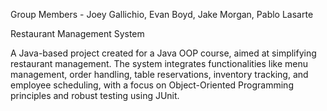 Group Members - Joey Gallichio, Evan Boyd, Jake Morgan, Pablo Lasarte

Restaurant Management System

A Java-based project created for a Java OOP course, aimed at simplifying restaurant management. The system integrates functionalities like menu management, order handling, table reservations, inventory tracking, and employee scheduling, with a focus on Object-Oriented Programming principles and robust testing using JUnit.
